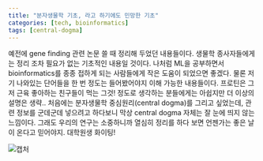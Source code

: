 ```yaml
---
title: "분자생물학 기초, 라고 하기에도 민망한 기초"
categories: [tech, bioinformatics]
tags: [central-dogma]
---
```


예전에 gene finding 관련 논문 쓸 때 정리해 두었던 내용들이다. 생물학 종사자들에게는 정리 조차 필요가 없는 기초적인 내용일 것이다. 나처럼 ML을 공부하면서 bioinformatics를 종종 접하게 되는 사람들에게 작은 도움이 되었으면 좋겠다. 물론 저기 나와있는 단어들을 한 번 정도는 들어봤어야지 이해 가능한 내용들이다. 프로틴은 그저 근육 좋아하는 친구들이 먹는 그것! 정도로 생각하는 분들에게는 아쉽지만 더 이상의 설명은 생략.. 처음에는 분자생물학 중심원리(central dogma)를 그리고 싶었는데, 관련 정보를 군데군데 넣으려고 하다보니 막상 central dogma 자체는 잘 눈에 띄지 않는 느낌이다. 그래도 우리의 연구는 소중하니까 열심히 정리를 하다 보면 언젠가는 좋은 날이 온다고 믿어야지. 대학원생 화이팅!

![캡처](https://iamtaehoon.files.wordpress.com/2015/01/ecbaa1ecb2981.png)
